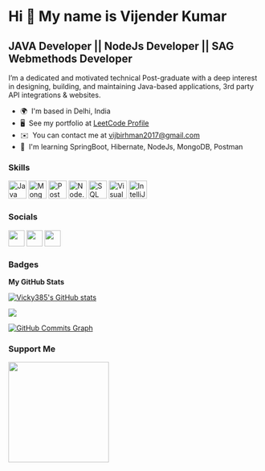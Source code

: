 Hi 👋 My name is Vijender Kumar
===============================

JAVA Developer || NodeJs Developer || SAG Webmethods Developer
------------------------------------------

I’m a dedicated and motivated technical Post-graduate with a deep interest in designing, building, and maintaining Java-based applications, 3rd party API integrations & websites.

* 🌍  I'm based in Delhi, India
* 🖥️  See my portfolio at [LeetCode Profile](https://leetcode.com/Vijender_Kumar/)
* ✉️  You can contact me at [vijbirhman2017@gmail.com](mailto:vijbirhman2017@gmail.com)
* 🧠  I'm learning SpringBoot, Hibernate, NodeJs, MongoDB, Postman

### Skills

<p align="left">
<a href="https://www.oracle.com/java/" target="_blank" rel="noreferrer"><img src="https://raw.githubusercontent.com/danielcranney/readme-generator/main/public/icons/skills/java-colored.svg" width="36" height="36" alt="Java" /></a>
<a href="https://www.mongodb.com/" target="_blank" rel="noreferrer"><img src="https://img.icons8.com/color/48/000000/mongodb.png" width="36" height="36" alt="MongoDB" /></a>
<a href="https://www.postman.com/" target="_blank" rel="noreferrer"><img src="https://img.icons8.com/color/48/000000/postman-api.png" width="36" height="36" alt="Postman" /></a>
<a href="https://nodejs.org/" target="_blank" rel="noreferrer"><img src="https://img.icons8.com/color/48/000000/nodejs.png" width="36" height="36" alt="Node.js" /></a>
<a href="https://en.wikipedia.org/wiki/SQL" target="_blank" rel="noreferrer"><img src="https://img.icons8.com/ios-filled/50/000000/sql.png" width="36" height="36" alt="SQL" /></a>
<a href="https://code.visualstudio.com/" target="_blank" rel="noreferrer"><img src="https://img.icons8.com/fluent/48/000000/visual-studio-code-2019.png" width="36" height="36" alt="Visual Studio Code" /></a>
<a href="https://www.jetbrains.com/idea/" target="_blank" rel="noreferrer"><img src="https://img.icons8.com/color/48/000000/intellij-idea.png" width="36" height="36" alt="IntelliJ IDEA" /></a>
</p>


### Socials

<p align="left"> <a href="https://www.github.com/Vicky385" target="_blank" rel="noreferrer"><img src="https://raw.githubusercontent.com/danielcranney/readme-generator/main/public/icons/socials/github-dark.svg" width="32" height="32" /></a> <a href="http://www.instagram.com/vickybirhman" target="_blank" rel="noreferrer"><img src="https://raw.githubusercontent.com/danielcranney/readme-generator/main/public/icons/socials/instagram.svg" width="32" height="32" /></a> <a href="https://www.linkedin.com/in/vijenderkumarbirhman/" target="_blank" rel="noreferrer"><img src="https://raw.githubusercontent.com/danielcranney/readme-generator/main/public/icons/socials/linkedin.svg" width="32" height="32" /></a></p>

### Badges

<b>My GitHub Stats</b>

<a href="http://www.github.com/Vicky385"><img src="https://github-readme-stats.vercel.app/api?username=Vicky385&show_icons=true&hide=&count_private=true&title_color=0891b2&text_color=ffffff&icon_color=0891b2&bg_color=1c1917&hide_border=true&show_icons=true" alt="Vicky385's GitHub stats" /></a>

<a href="http://www.github.com/Vicky385"><img src="https://github-readme-streak-stats.herokuapp.com/?user=Vicky385&stroke=ffffff&background=1c1917&ring=0891b2&fire=0891b2&currStreakNum=ffffff&currStreakLabel=0891b2&sideNums=ffffff&sideLabels=ffffff&dates=ffffff&hide_border=true" /></a>

<a href="http://www.github.com/Vicky385"><img src="https://activity-graph.herokuapp.com/graph?username=Vicky385&bg_color=1c1917&color=ffffff&line=0891b2&point=ffffff&area_color=1c1917&area=true&hide_border=true&custom_title=GitHub%20Commits%20Graph" alt="GitHub Commits Graph" /></a>

### Support Me

<a href="https://www.buymeacoffee.com/vijbirhman"><img src="https://cdn.buymeacoffee.com/buttons/v2/default-yellow.png" width="200" /></a>
